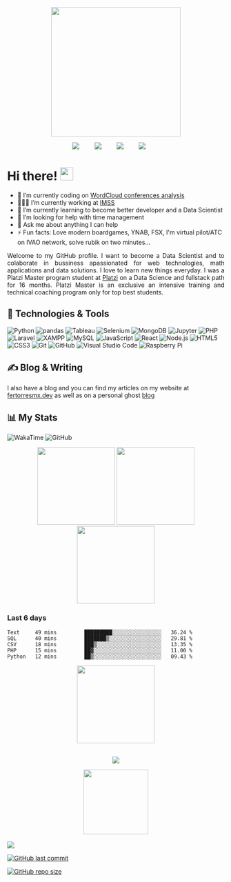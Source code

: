 <div align="center">
    <a href="https://fertorresmx.dev/">
        <img height="300em" src="https://raw.githubusercontent.com/FernandoTorresL/FernandoTorresL/main/media/logoFerTorres.png">
    </a>
</div>

<p align='center'>
    <a href="https://www.linkedin.com/in/fertorresmx"><img src="https://img.shields.io/badge/linkedin-%230077B5.svg?&style=for-the-badge&logo=linkedin&logoColor=white" /></a>&nbsp;&nbsp;&nbsp;&nbsp;&nbsp;&nbsp;&nbsp;&nbsp;
    <a href="mailto:fertorresmx@gmail.com?subject=Hola%20Fer"><img src="https://img.shields.io/badge/gmail-%23D14836.svg?&style=for-the-badge&logo=gmail&logoColor=white" /></a>&nbsp;&nbsp;&nbsp;&nbsp;&nbsp;&nbsp;&nbsp;&nbsp;
    <a href="https://twitter.com/fertorresmx"><img src="https://img.shields.io/badge/twitter-%231DA1F2.svg?&style=for-the-badge&logo=twitter&logoColor=white" /></a>&nbsp;&nbsp;&nbsp;&nbsp;&nbsp;&nbsp;&nbsp;&nbsp;
    <a href="https://platzi.com/p/fertorresmx/"><img src="https://img.shields.io/static/v1?style=for-the-badge&message=Master&color=222222&logo=Platzi&logoColor=98CA3F&label=" /></a>&nbsp;&nbsp;&nbsp;&nbsp;&nbsp;&nbsp;&nbsp;&nbsp;
</p>

# Hi there! <img src="https://raw.githubusercontent.com/MartinHeinz/MartinHeinz/master/wave.gif" width="30px">

- 🔭 I’m currently coding on [WordCloud conferences analysis](https://github.com/FernandoTorresL/scraping-conferencias/)
- 🧑🏽‍💼 I’m currently working at [IMSS](http://www.imss.gob.mx/)
- 🌱 I’m currently learning to become better developer and a Data Scientist
- 🤔 I’m looking for help with time management
- 💬 Ask me about anything I can help
- ⚡ Fun facts: Love modern boardgames, YNAB, FSX, I'm virtual pilot/ATC on IVAO network, solve rubik on two minutes...

<p align='justify'>
    Welcome to my GitHub profile. I want to become a Data Scientist and to colaborate in bussiness apassionated for web technologies, math applications and data solutions. I love to learn new things everyday.
    I was a Platzi Master program student at <a href="https://platzi.com/p/fertorresmx/" />Platzi</a> on a Data Science and fullstack path for 16 months. Platzi Master is an exclusive an intensive training and technical coaching program only for top best students.
</p>

<h2 align="justify">🔧 Technologies & Tools</h2>

![Python](https://img.shields.io/static/v1?style=for-the-badge&message=Python&logo=Python&label=)
![pandas](https://img.shields.io/static/v1?style=for-the-badge&message=pandas&color=150458&logo=pandas&logoColor=FFFFFF&label=)
![Tableau](https://img.shields.io/static/v1?style=for-the-badge&message=Tableau&color=E97627&logo=Tableau&logoColor=FFFFFF&label=)
![Selenium](https://img.shields.io/static/v1?style=for-the-badge&message=Selenium&color=43B02A&logo=Selenium&logoColor=FFFFFF&label=)
![MongoDB](https://img.shields.io/static/v1?style=for-the-badge&message=MongoDB&color=47A248&logo=MongoDB&logoColor=FFFFFF&label=)
![Jupyter](https://img.shields.io/static/v1?style=for-the-badge&message=Jupyter&color=F37626&logo=Jupyter&logoColor=FFFFFF&label=)
![PHP](https://img.shields.io/static/v1?style=for-the-badge&message=PHP&color=777BB4&logo=PHP&logoColor=FFFFFF&label=)
![Laravel](https://img.shields.io/static/v1?style=for-the-badge&message=Laravel&color=FF2D20&logo=Laravel&logoColor=FFFFFF&label=)
![XAMPP](https://img.shields.io/static/v1?style=for-the-badge&message=XAMPP&color=FB7A24&logo=XAMPP&logoColor=FFFFFF&label=)
![MySQL](https://img.shields.io/static/v1?style=for-the-badge&message=MySQL&color=4479A1&logo=MySQL&logoColor=FFFFFF&label=)
![JavaScript](https://img.shields.io/static/v1?style=for-the-badge&message=JavaScript&color=222222&logo=JavaScript&logoColor=F7DF1E&label=)
![React](https://img.shields.io/static/v1?style=for-the-badge&message=React&color=222222&logo=React&logoColor=61DAFB&label=)
![Node.js](https://img.shields.io/static/v1?style=for-the-badge&message=Node.js&color=339933&logo=Node.js&logoColor=FFFFFF&label=)
![HTML5](https://img.shields.io/static/v1?style=for-the-badge&message=HTML5&color=E34F26&logo=HTML5&logoColor=FFFFFF&label=)
![CSS3](https://img.shields.io/static/v1?style=for-the-badge&message=CSS3&color=1572B6&logo=CSS3&logoColor=FFFFFF&label=)
![Git](https://img.shields.io/static/v1?style=for-the-badge&message=Git&color=F05032&logo=Git&logoColor=FFFFFF&label=)
![GitHub](https://img.shields.io/static/v1?style=for-the-badge&message=GitHub&color=181717&logo=GitHub&logoColor=FFFFFF&label=)
![Visual Studio Code](https://img.shields.io/static/v1?style=for-the-badge&message=VS+Code&color=007ACC&logo=Visual+Studio+Code&logoColor=FFFFFF&label=)
![Raspberry Pi](https://img.shields.io/static/v1?style=for-the-badge&message=Raspberry+Pi&color=A22846&logo=Raspberry+Pi&logoColor=FFFFFF&label=)


<h2 align="justify">&#x270d; Blog & Writing </h2> 
I also have a blog and you can find my articles on my website at <a href="https://fertorresmx.dev/" target="_blank"/>fertorresmx.dev</a> as well as on a personal ghost <a href="https://torresmx.dev/" target="_blank"/>blog</a>

<!-- <h2 align="justify">🧩 Hacker Rank Badges</h2>
<div align="justify">
    <img height="90em" src="https://media-exp1.licdn.com/dms/image/sync/C5627AQGiJt7HG22ZfQ/articleshare-shrink_800/0/1616708549390?e=1616796000&v=beta&t=UWiFVaWwLch63bluswEVmykWYZsoz0jZoGa-sw5o6Fc">
</div> -->

<h2 align="justify">📊 My Stats</h2>

![WakaTime](https://img.shields.io/static/v1?style=for-the-badge&message=WakaTime&color=000000&logo=WakaTime&logoColor=FFFFFF&label=)
![GitHub](https://img.shields.io/static/v1?style=for-the-badge&message=GitHub&color=181717&logo=GitHub&logoColor=FFFFFF&label=)


<div align="center">
    <img height="180em" src="https://github-readme-stats.vercel.app/api?username=FernandoTorresL&show_icons=true&theme=tokyonight">
    <img height="180em" src="https://github-readme-stats-eight-theta.vercel.app/api/top-langs/?username=FernandoTorresL&layout=compact&langs_count=8&theme=tokyonight"/>
    <img height="180em" src="https://github-readme-stats.vercel.app/api/wakatime?username=fertorresmx&theme=tokyonight&show_icons=true&layout=compact&range=last_7_days&custom_title=Wakatime+Stats+-+Last+7  days&show_icons=true">
</div>

<h3 align="justify">Last 6 days</h3>

<!--START_SECTION:waka-->
```text
Text     49 mins         █████████░░░░░░░░░░░░░░░░   36.24 % 
SQL      40 mins         ███████▒░░░░░░░░░░░░░░░░░   29.81 % 
CSV      18 mins         ███▒░░░░░░░░░░░░░░░░░░░░░   13.35 % 
PHP      15 mins         ██▓░░░░░░░░░░░░░░░░░░░░░░   11.00 % 
Python   12 mins         ██▒░░░░░░░░░░░░░░░░░░░░░░   09.43 % 
```
<!--END_SECTION:waka-->

<!--
COMMENT THIS SECTION TO USE MY PERSONAL HEROKUAPP WITH CORRECT TIMEZONE
<div align="center">
    <img height="180em" src="https://github-readme-streak-stats.herokuapp.com/?user=FernandoTorresL&theme=black-ice&fire=6600AF&currStreakNum=6600AF&ring=6600AF&currStreakLabel=6600AF">
</div>
<br>
-->

<div align="center">
    <img height="180em" src="https://github-streakstats-fertorresmx.herokuapp.com/?user=FernandoTorresL&theme=black-ice&fire=6600AF&currStreakNum=6600AF&ring=6600AF&currStreakLabel=6600AF">
</div>
<br>

<p align="center">
    <a href="https://www.buymeacoffee.com/fertorresmx"><img src="https://img.buymeacoffee.com/button-api/?text=Buy me a coffee&emoji=&slug=fertorresmx&button_colour=5F7FFF&font_colour=ffffff&font_family=Poppins&outline_colour=000000&coffee_colour=FFDD00"></a>
</p>

<div align="center">
    <a href="https://fertorresmx.dev/">
      <img height="150em" src="https://raw.githubusercontent.com/FernandoTorresL/FernandoTorresL/main/media/FerTorres-dev1.png">
  </a>
</div>
<br>

<img src="https://komarev.com/ghpvc/?username=FernandoTorresL">
<br>

<a href="https://github.com/FernandoTorresL/FernandoTorresL/commits/main" target="_blank">![GitHub last commit](https://img.shields.io/github/last-commit/FernandoTorresL/FernandoTorresL)</a>

<a href="https://github.com/FernandoTorresL/FernandoTorresL" target="_blank">![GitHub repo size](https://img.shields.io/github/repo-size/FernandoTorresL/FernandoTorresL)</a>

<!--   [![GitHub stats](https://github-readme-stats.vercel.app/api?username=FernandoTorresL&show_icons=true&theme=tokyonight)](https://github.com/anuraghazra/github-readme-stats)

  [![Wakatime stats](https://github-readme-stats.vercel.app/api/wakatime?username=fertorresmx&theme=tokyonight&layout=compact)](https://github.com/anuraghazra/github-readme-stats) -->

<!-- <img align="center" src="https://github-readme-stats.vercel.app/api/top-langs/?username=FernandoTorresL&theme=tokyonight&layout=compact" /> -->

